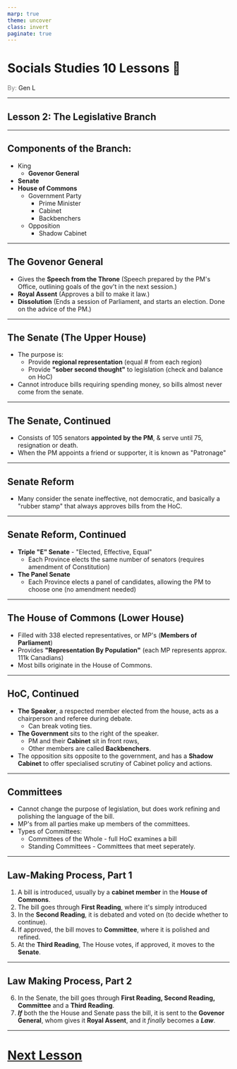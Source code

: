 ```yaml
---
marp: true
theme: uncover
class: invert
paginate: true
---
```


# <!--fit--> Socials Studies 10 Lessons :book:

<span style="color: grey">By:</span> Gen L

<!--_footer: In partnership with Hyperion University, 2023-->

---

## Lesson 2: The Legislative Branch 

---
## Components of the Branch:

* King
    * **Govenor General**
* **Senate**
* **House of Commons**
    * Government Party
        * Prime Minister
        * Cabinet
        * Backbenchers
    * Opposition
        * Shadow Cabinet

---

## The Govenor General

* Gives the **Speech from the Throne** (Speech prepared by the PM's Office, outlining goals of the gov't in the next session.)
* **Royal Assent** (Approves a bill to make it law.)
* **Dissolution** (Ends a session of Parliament, and starts an election. Done on the advice of the PM.)

---

## The Senate (The Upper House)

* The purpose is:
    * Provide **regional representation** (equal # from each region)
    * Provide **"sober second thought"** to legislation (check and balance on HoC)
* Cannot introduce bills requiring spending money, so bills almost never come from the senate.

---

## The Senate, Continued

* Consists of 105 senators **appointed by the PM**, & serve until 75, resignation or death.
* When the PM appoints a friend or supporter, it is known as "Patronage"

---

## Senate Reform

* Many consider the senate ineffective, not democratic, and basically a "rubber stamp" that always approves bills from the HoC.

---

## Senate Reform, Continued

* **Triple "E" Senate** - "Elected, Effective, Equal"
    * Each Province elects the same number of senators (requires amendment of Constitution)
* **The Panel Senate**
    * Each Province elects a panel of candidates, allowing the PM to choose one (no amendment needed)

---

## The House of Commons (Lower House)

* Filled with 338 elected representatives, or MP's (**Members of Parliament**)
* Provides **"Representation By Population"** (each MP represents approx. 111k Canadians)
* Most bills originate in the House of Commons.

---

## HoC, Continued

* **The Speaker**, a respected member elected from the house, acts as a chairperson and referee during debate.
    * Can break voting ties.
* **The Government** sits to the right of the speaker.
    * PM and their **Cabinet** sit in front rows,
    * Other members are called **Backbenchers**.
* The opposition sits opposite to the government, and has a **Shadow Cabinet** to offer specialised scrutiny of Cabinet policy and actions.

---

## Committees

* Cannot change the purpose of legislation, but does work refining and polishing the language of the bill.
* MP's from all parties make up members of the committees.
* Types of Committees:
    * Committees of the Whole - full HoC examines a bill
    * Standing Committees - Committees that meet seperately.

---

## Law-Making Process, Part 1

1) A bill is introduced, usually by a **cabinet member** in the **House of Commons**.
2) The bill goes through **First Reading**, where it's simply introduced
3) In the **Second Reading**, it is debated and voted on (to decide whether to continue).
4) If approved, the bill moves to **Committee**, where it is polished and refined.
5) At the **Third Reading**, The House votes, if approved, it moves to the **Senate**.

---

## Law Making Process, Part 2

6) In the Senate, the bill goes through **First Reading, Second Reading, Committee** and a **Third Reading**.
7) ***If*** both the the House and Senate pass the bill, it is sent to the **Govenor General**, whom gives it **Royal Assent**, and it *finally* becomes a ***Law***.

---

# [Next Lesson](Lesson%203.html)
